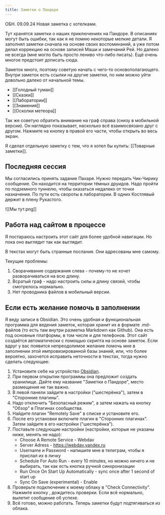 ```yaml
---
title: Заметки о Пандоре
---
```


ОБН. 09.09.24 Новая заметка с хотелками.

Тут хранятся заметки о наших приключениях на Пандоре. В описаниях могут быть ошибки, так как я не помню некоторые мелкие детали. Я заполнял заметки сначала на основе своих воспоминаний, а уже потом делал коррекцию на основе записей Маши и замечаний Рей. Но далеко не всегда (мне могло быть просто лениво что-либо писать). Ещё очень многое предстоит дописать сюда.

Заметок много, поэтому советую начать с чего-то основополагающего. Внутри заметок есть ссылки на другие заметки, по ним можно уйти довольно далеко от начальной темы. 

- [[Голодный туман]]
- [[Сказки]]
- [[Лаборатории]]
- [[Знамения]]
- [[Осколки метеора]]

Так же советую обратить внимание на граф справа (снизу в мобильной версии). Он наглядно показывает, насколько всё взаимосвязано друг с другом. Нажмите на кнопку в правой его части, чтобы открыть во весь экран.

Я сделал отдельную заметку с тем, что я хотел бы купить: [[Товарные заметки]].

## Последняя сессия

Мы согласились принять задание Пахаря. Нужно передать Чик-Чирику сообщение. Он находится на территории тёмных друидов. Надо пройти по подземного туннелю, чтобы оказаться недалеко от точки назначения. По пути есть свороты в лаборатории. В одних Костлявый держит в плену Рукастого.

![[Мы тут.png]]


## Работа над сайтом в процессе 

Я постараюсь настроить этот сайт для более удобной навигации. Но пока оно выглядит так как выглядит. 

В текстах могут быть странные послания. Они адресованы мне самому.

Текущие проблемы:
1) Сворачивание содержания слева - почему-то не хочет разворачиваться на всю длину.
2) Всратый граф - надо настроить силы и длину связей, чтобы смотрелось нормально.
3) Нет проводника файлов в мобильный версии.

## Если есть желание помочь в заполнении

Я веду записи в Obsidian. Это очень удобная и функциональная программа для ведения заметок, которая хранит их в формате .md-файлов (то есть там внутри разметка Markdown как Github). Она есть под основные платформы, в том числе и для телефонов. Этот сайт создаётся автоматически с помощью скрипта на основе заметок. 
Если вдруг у вас появится непреодолимое желание помочь мне в заполнении этой импровизированной базы знаний, или, что более вероятно, захочется исправить неточности в текстах, тогда нужно сделать следующее:
1) Установите себе на устройство [Obsidian](https://obsidian.md/download).
2) При первом открытии программы она предложит создать хранилище. Дайте ему название "Заметки о Пандоре", место размещения не так важно.
3) В левой панели зайдите в настройки ("шестерёнка"), затем в "Сторонние плагины".
4) Надо отключить "Безопасный режим", а затем нажать на кнопку "Обзор" в Плагинах сообщества.
5) Найдите плагин "Remotely Save" в списке и установите его.
6) После его установки включите плагин в "Сторонних плагинах". Затем зайдите в его настройки ("шестерёнка").
7) Поставьте следующие настройки (настройки, которые не указаны ниже, менять не надо):
   * Choose A Remote Service - Webdav
   * Server Adress - https://webdav.yandex.ru
   * Username и Password - напишите мне в телеграм, чтобы я прислал их в личку
   * Schedule For Auto Run - every 10 minutes, но можно ничего и не выбирать, так как есть кнопка ручной синхронизации
   * Run Once On Start Up Automatically - sync once after 1 second of start up
   * Sync On Save (experimental) - Enable
8) Проверьте подключение к моему облаку в "Check Connectivity". Нажмите кнопку , дождитесь проверки. Если всё нормально, вылетит сообщение об успехе.
9) Всё готово, можно работать. Теперь заметки будут подтягиваться из облака.
